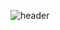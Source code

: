 ![header](https://capsule-render.vercel.app/api?type=blur&color=ffd580&text=🐵+소프트웨어학과+Jo+Eun-bi+🐵&fontSize=30&fontColor=8B4513&blur=100)
